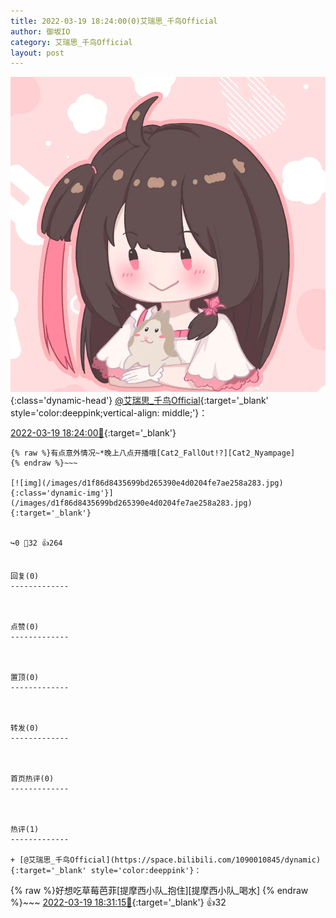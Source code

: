 ```yaml
---
title: 2022-03-19 18:24:00(0)艾瑞思_千鸟Official
author: 御坂IO
category: 艾瑞思_千鸟Official
layout: post
---
```


![img](/images/7e08840c56f251de28bdf766b647bd5fe9a5d50a.jpg){:class='dynamic-head'}
[@艾瑞思_千鸟Official](https://space.bilibili.com/1090010845/dynamic){:target='_blank' style='color:deeppink;vertical-align: middle;'}：

[2022-03-19 18:24:00🔗](https://t.bilibili.com/639293168994484242){:target='_blank'}

~~~
{% raw %}有点意外情况~*晚上八点开播哦[Cat2_FallOut!?][Cat2_Nyampage]
{% endraw %}~~~

[![img](/images/d1f86d8435699bd265390e4d0204fe7ae258a283.jpg){:class='dynamic-img'}](/images/d1f86d8435699bd265390e4d0204fe7ae258a283.jpg){:target='_blank'}


↪️0 💬32 👍264


回复(0)
-------------



点赞(0)
-------------



置顶(0)
-------------



转发(0)
-------------



首页热评(0)
-------------



热评(1)
-------------

+ [@艾瑞思_千鸟Official](https://space.bilibili.com/1090010845/dynamic){:target='_blank' style='color:deeppink'}：
~~~
{% raw %}好想吃草莓芭菲[提摩西小队_抱住][提摩西小队_喝水]
{% endraw %}~~~
[2022-03-19 18:31:15🔗](https://t.bilibili.com/639293168994484242#reply106039480976){:target='_blank'} 👍32


